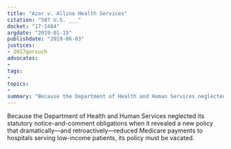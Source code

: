 ```yaml
---
title: "Azar v. Allina Health Services"
citation: "587 U.S. ___"
docket: "17-1484"
argdate: "2019-01-15"
publishdate: "2019-06-03"
justices:
- 2017gorsuch
advocates:
- 
tags:
- 
topics:
- 
summary: "Because the Department of Health and Human Services neglected its statutory notice-and-comment obligations when it revealed a new policy that dramatically—and retroactively—reduced Medicare payments to hospitals serving low-income patients, its policy must be vacated."
---
```

Because the Department of Health and Human Services neglected its statutory notice-and-comment obligations when it revealed a new policy that dramatically—and retroactively—reduced Medicare payments to hospitals serving low-income patients, its policy must be vacated.